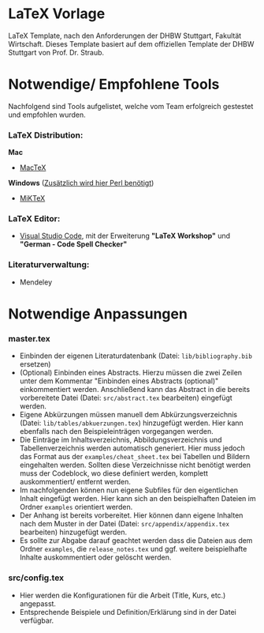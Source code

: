 # LaTeX Vorlage

LaTeX Template, nach den Anforderungen der DHBW Stuttgart, Fakultät Wirtschaft.
Dieses Template basiert auf dem offiziellen Template der DHBW Stuttgart von Prof. Dr. Straub.

# Notwendige/ Empfohlene Tools

Nachfolgend sind Tools aufgelistet, welche vom Team erfolgreich gestestet und empfohlen wurden.

### LaTeX Distribution:

**Mac**

- [MacTeX](https://tug.org/mactex/mactex-download.html "MacTeX Download Seite")

**Windows** ([Zusätzlich wird hier Perl benötigt](http://strawberryperl.com/ "Perl for Windows"))

- [MiKTeX](https://miktex.org/download "MiKTeX Download Seite")

### LaTeX Editor:

- [Visual Studio Code](https://code.visualstudio.com/ "Visual Studio Code Download Seite"), mit der Erweiterung **"LaTeX Workshop"** und **"German - Code Spell Checker"**

### Literaturverwaltung:

- Mendeley

# Notwendige Anpassungen

### master.tex

- Einbinden der eigenen Literaturdatenbank (Datei: `lib/bibliography.bib` ersetzen)
- (Optional) Einbinden eines Abstracts. Hierzu müssen die zwei Zeilen unter dem Kommentar "Einbinden eines Abstracts (optional)" einkommentiert werden. Anschließend kann das Abstract in die bereits vorbereitete Datei (Datei: `src/abstract.tex` bearbeiten) eingefügt werden.
- Eigene Abkürzungen müssen manuell dem Abkürzungsverzeichnis (Datei: `lib/tables/abkuerzungen.tex`) hinzugefügt werden. Hier kann ebenfalls nach den Beispieleinträgen vorgegangen werden.
- Die Einträge im Inhaltsverzeichnis, Abbildungsverzeichnis und Tabellenverzeichnis werden automatisch generiert. Hier muss jedoch das Format aus der `examples/cheat_sheet.tex` bei Tabellen und Bildern eingehalten werden. Sollten diese Verzeichnisse nicht benötigt werden muss der Codeblock, wo diese definiert werden, komplett auskommentiert/ entfernt werden.
- Im nachfolgenden können nun eigene Subfiles für den eigentlichen Inhalt eingefügt werden. Hier kann sich an den beispielhaften Dateien im Ordner `examples` orientiert werden.
- Der Anhang ist bereits vorbereitet. Hier können dann eigene Inhalten nach dem Muster in der Datei (Datei: `src/appendix/appendix.tex` bearbeiten) hinzugefügt werden.
- Es sollte zur Abgabe darauf geachtet werden dass die Dateien aus dem Ordner `examples`, die `release_notes.tex` und ggf. weitere beispielhafte Inhalte auskommentiert oder gelöscht werden.

### src/config.tex

- Hier werden die Konfigurationen für die Arbeit (Title, Kurs, etc.) angepasst.
- Entsprechende Beispiele und Definition/Erklärung sind in der Datei verfügbar.

